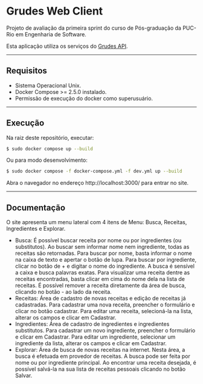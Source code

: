 # Grudes Web Client

Projeto de avaliação da primeira sprint do curso de Pós-graduação da PUC-Rio em Engenharia de Software.

Esta aplicação utiliza os serviços do [Grudes API](https://github.com/hugocm93/grudes_api). 

---
## Requisitos 
* Sistema Operacional Unix.
* Docker Compose >= 2.5.0 instalado.
* Permissão de execução do docker como superusuário.

---
## Execução
Na raiz deste repositório, executar:
```sh
$ sudo docker compose up --build 
```
Ou para modo desenvolvimento:
```sh
$ sudo docker compose -f docker-compose.yml -f dev.yml up --build 
```
Abra o navegador no endereço http://localhost:3000/ para entrar no site.

---
## Documentação
O site apresenta um menu lateral com 4 itens de Menu: Busca, Receitas, Ingredientes e Explorar.
* Busca: É possível buscar receita por nome ou por ingredientes (ou substitutos). Ao buscar sem informar nome nem ingrediente, todas as receitas são retornadas. Para buscar por nome, basta informar o nome na caixa de texto e apertar o botão de lupa. Para buscar por ingrediente, clicar no botão de + e digitar o nome do ingrediente. A busca é sensível a caixa e busca palavras exatas. Para visualizar uma receita dentre as receitas encontradas, basta clicar em cima do nome dela na lista de receitas. É possível remover a receita diretamente da área de busca, clicando no botão - ao lado da receita.
* Receitas: Área de cadastro de novas receitas e edição de receitas já cadastradas. Para cadastrar uma nova receita, preencher o formulário e clicar no botão cadastrar. Para editar uma receita, selecioná-la na lista, alterar os campos e clicar em Cadastrar.
* Ingredientes: Área de cadastro de ingredientes e ingredientes substitutos. Para cadastrar um novo ingrediente, preencher o formulário e clicar em Cadastrar. Para editar um ingrediente, selecionar um ingrediente da lista, alterar os campos e clicar em Cadastrar.
* Explorar: Área de busca de novas receitas na internet. Nesta área, a busca é efetuada em provedor de receitas. A busca pode ser feita por nome ou por ingrediente principal. Ao encontrar uma receita desejada, é possível salvá-la na sua lista de receitas pessoais clicando no botão Salvar.
